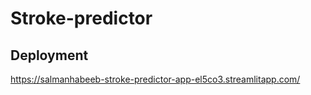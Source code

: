 # Stroke-predictor

## Deployment
https://salmanhabeeb-stroke-predictor-app-el5co3.streamlitapp.com/

